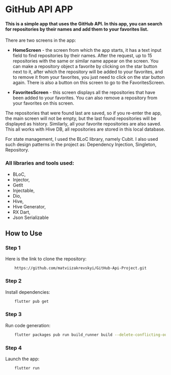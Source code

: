 # GitHub API APP

#### This is a simple app that uses the GitHub API. In this app, you can search for repositories by their names and add them to your favorites list.

There are two screens in the app:

* **HomeScreen** - the screen from which the app starts, it has a text input field to find repositories by their names. After the request, up to 15 repositories with the same or similar name appear on the screen. You can make a repository object a favorite by clicking on the star button next to it, after which the repository will be added to your favorites, and to remove it from your favorites, you just need to click on the star button again. There is also a button on this screen to go to the FavoritesScreen.

* **FavoritesScreen** - this screen displays all the repositories that have been added to your favorites. You can also remove a repository from your favorites on this screen.

The repositories that were found last are saved, so if you re-enter the app, the main screen will not be empty, but the last found repositories will be displayed as history. Similarly, all your favorite repositories are also saved. This all works with Hive DB, all repositories are stored in this local database.

For state management, I used the BLoC library, namely Cubit. I also used such design patterns in the project as: Dependency Injection, Singleton, Repository.

### All libraries and tools used:

* BLoC,
* Injector,
* GetIt
* Injectable,
* Dio,
* Hive,
* Hive Generator,
* RX Dart,
* Json Serializable

## How to Use

### Step 1

Here is the link to clone the repository:

```
    https://github.com/matviizakrevskyi/GitHub-Api-Project.git
```

### Step 2

Install dependencies:

```sh
    flutter pub get
```

### Step 3

Run code generation:

```sh
    flutter packages pub run build_runner build --delete-conflicting-outputs
```

### Step 4

Launch the app:

```sh
    flutter run
```